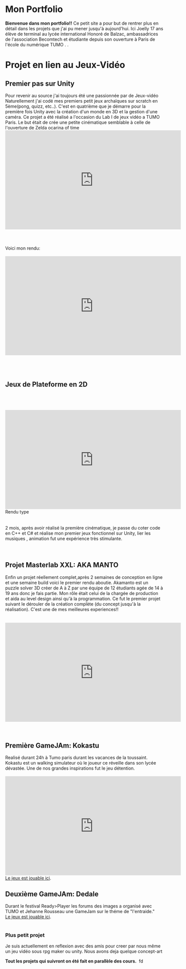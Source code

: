 # Mon Portfolio
**Bienvenue dans mon portfolio!!**
Ce petit site a pour but de rentrer plus en détail dans les projets que j'ai pu mener jusqu'à aujourd'hui. Ici Joelly 17 ans élève de terminal au lycée international Honoré de Balzac, ambassadrices de l'association Becomtech et étudiante depuis son ouverture à Paris de l'école du numérique TUMO .
 .



<DOCTYPE html>
<h1>Projet en lien au Jeux-Vidéo</h1>

 <h2>Premier pas sur Unity</h2>
Pour revenir au source j'ai toujours été une passionnée par de Jeux-vidéo
 Naturellement j'ai codé mes premiers petit jeux archaïques sur scratch en 5ème(pong, quizz, etc..).
 C'est en quatrième que je démarre pour la première fois Unity avec la création d'un monde en 3D et la gestion d'une caméra. Ce projet a été réalisé a l'occasion du Lab I de jeux vidéo a TUMO Paris. Le but était de crée une petite cinématique semblable à celle de l'ouverture de Zelda ocarina of time
 <br>

 <iframe width="560" height="315" src="https://www.youtube.com/embed/Fi8bfP1f68A?start=167" title="YouTube video player" frameborder="0" allow="accelerometer; autoplay; clipboard-write; encrypted-media; gyroscope; picture-in-picture" allowfullscreen></iframe>
 <br>
  <br>
   <br>
    <br>
Voici mon rendu:
 <br>
 <br>
 
 <iframe width="560" height="315" src="https://www.youtube.com/embed/Vsyp9Dn9WQI" title="YouTube video player" frameborder="0" allow="accelerometer; autoplay; clipboard-write; encrypted-media; gyroscope; picture-in-picture" allowfullscreen></iframe>

<!-- Mettre mon projet la UWU-->


<br>
 <br> 
  <br>
   <br>
 <h2>Jeux de Plateforme en 2D</h2>
 <br> 
  <br>
   <br>
 
 <iframe width="560" height="315" src="https://www.youtube.com/embed/iJgEP-1KLqw" title="YouTube video player" frameborder="0" allow="accelerometer; autoplay; clipboard-write; encrypted-media; gyroscope; picture-in-picture" allowfullscreen></iframe>
 Rendu type
 
 <br> 
  <br>
   <br>
2 mois, après avoir réalisé la première cinématique, je passe du coter code en C++ et C# et
 réalise mon premier jeux fonctionnel sur Unity, lier les musiques , animation fut une expérience très stimulante.
<br> 
  <br>
   <br>
<h2> Projet Masterlab XXL: AKA MANTO</h2>
Enfin un projet réellement complet,après 2 semaines de conception en ligne et une semaine build voici le premier rendu aboutie. Akamanto est un puzzle solver 3D créer de A à Z par une équipe de 12 étudiants agée de 14 à 19 ans donc je fais partie. Mon rôle était celui de la chargée de production et aida au level design ainsi qu'à la programmation. Ce fut le premier projet suivant le dérouler de la création complète (du concept jusqu'à la réalisation). C'est une de mes meilleures experiences!!
<br>
 <br>
  <br> 
<iframe width="560" height="315" src="https://www.youtube.com/embed/cqSTqA5jBDQ" title="YouTube video player" frameborder="0" allow="accelerometer; autoplay; clipboard-write; encrypted-media; gyroscope; picture-in-picture" allowfullscreen></iframe>
<br>
 <br>
  <br>

<h2>Première GameJAm: Kokastu</h2>
 Realisé durant 24h à Tumo paris durant les vacances de la toussaint. Kokastu est un walking simulateur 
où le joueur ce réveille dans son lycée dévastée. Une de nos grandes inspirations fut le jeu détention.

<br>
 <br>
 <iframe width="560" height="315" src="https://www.youtube.com/embed/ltZEjF6t_Vg" title="YouTube video player" frameborder="0" allow="accelerometer; autoplay; clipboard-write; encrypted-media; gyroscope; picture-in-picture" allowfullscreen></iframe>
 <br>
 <a href="https://tumoparis.github.io/TravauxJV/LabIII/Kokatsu/index.html">Le jeux est jouable ici</a>.
  <br>
 <h2>Deuxième GameJAm: Dedale</h2>
Durant le festival Ready>Player les forums des images a organisé avec TUMO et Jehanne Rousseau une
GameJam sur le théme de "l'entraide."
  <br>
 <a href="https://tumoparis.github.io/TravauxJV/GameJam/Dedale/index.html">Le jeux est jouable ici</a>.


<br>
 <br>
 <h3> Plus petit projet </h3>
 Je suis actuellement en reflexion avec des amis pour creer par nous même un jeu vidéo sous rpg maker ou unity. Nous avons deja quelque concept-art

 <b>Tout les projets qui suivront on été fait en parallèle des cours.</b>
<img src="https://www.cjoint.com/c/LDcmcdOUvou" alt="">
 fd
